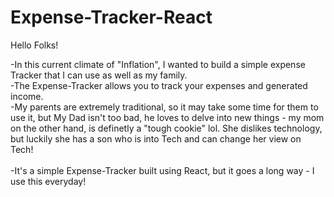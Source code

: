 # Expense-Tracker-React
Hello Folks! 

-In this current climate of "Inflation", I wanted to build a simple expense Tracker that I can use as well as my family. 
<br> 
-The Expense-Tracker allows you to track your expenses and generated income.
<br> 
-My parents are extremely traditional, so it may take some time for them to use it, but My Dad isn't too bad, 
 he loves  to delve into new things - my mom on the other hand, is definetly a "tough cookie" lol. She 
 dislikes technology, but luckily she has a son who is into Tech and can change her view on Tech! 
 <br>  
-It's a simple Expense-Tracker built using React, but it goes a long way - I use this everyday! 